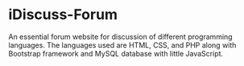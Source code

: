 # iDiscuss-Forum
An essential forum website for discussion of different programming languages.
The languages used are HTML, CSS, and PHP along with Bootstrap framework and MySQL database with little JavaScript.
